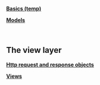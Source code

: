 **[Basics (temp)](https://github.com/SethTucker/python-notes/blob/master/django/basics-temp.md)**  

**[Models](https://github.com/SethTucker/python-notes/blob/master/django/models.md)**  

<br>

## The view layer
**[Http request and response objects](https://github.com/SethTucker/python-notes/blob/master/django/views.md)**

**[Views](https://github.com/SethTucker/python-notes/blob/master/django/views.md)**
